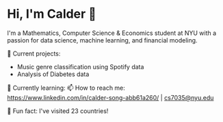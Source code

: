 # Hi, I'm Calder 👋

I'm a Mathematics, Computer Science & Economics student at NYU with a passion for data science, machine learning, and financial modeling.

🔭 Current projects:  
- Music genre classification using Spotify data
- Analysis of Diabetes data 

🌱 Currently learning: 
📫 How to reach me: https://www.linkedin.com/in/calder-song-abb61a260/ | cs7035@nyu.edu

🧠 Fun fact: I've visited 23 countries!
